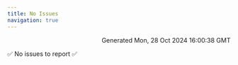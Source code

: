 ```yaml
---
title: No Issues
navigation: true
---
```


<p style="text-align:right;color:#cccs">
Generated Mon, 28 Oct 2024 16:00:38 GMT
</p>
<p>✅ No issues to report ✅</p>




